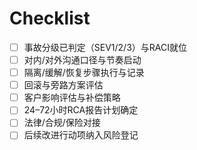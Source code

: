 # Checklist

- [ ] 事故分级已判定（SEV1/2/3）与RACI就位
- [ ] 对内/对外沟通口径与节奏启动
- [ ] 隔离/缓解/恢复步骤执行与记录
- [ ] 回滚与旁路方案评估
- [ ] 客户影响评估与补偿策略
- [ ] 24–72小时RCA报告计划确定
- [ ] 法律/合规/保险对接
- [ ] 后续改进行动项纳入风险登记
